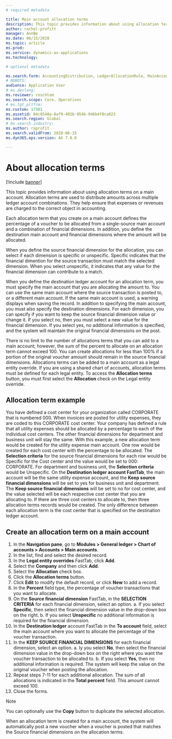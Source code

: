 ```yaml
---
# required metadata

title: Main account allocation terms
description: This topic provides information about using allocation terms on a main account. Allocation terms are used to distribute amounts across multiple ledger account combinations. They help ensure that expenses or revenues are charged to the correct object in accounting.
author: rachel-profitt
manager: AnnBe
ms.date: 06/15/2020
ms.topic: article
ms.prod: 
ms.service: dynamics-ax-applications
ms.technology: 

# optional metadata

ms.search.form: AccountingDistribution, LedgerAllocationRule, MainAccount, AllocationTerms
# ROBOTS: 
audience: Application User
# ms.devlang: 
ms.reviewer: roschlom
ms.search.scope: Core, Operations
# ms.tgt_pltfrm: 
ms.custom: 17361
ms.assetid: 04c8548a-0af9-492b-954b-946b4f8ca023
ms.search.region: Global
# ms.search.industry: 
ms.author: raprofit
ms.search.validFrom: 2020-06-15
ms.dyn365.ops.version: AX 7.0.0

---
```


# About allocation terms

[!include [banner](../includes/banner.md)]

This topic provides information about using allocation terms on a main account. Allocation terms are used to distribute amounts across multiple ledger account combinations. They help ensure that expenses or revenues are charged to the correct object in accounting.

Each allocation term that you create on a main account defines the percentage of a voucher to be allocated from a single-source main account and a combination of financial dimensions. In addition, you define the destination main account and financial dimensions where the amount will be allocated. 

When you define the source financial dimension for the allocation, you can select if each dimension is specific or unspecific. Specific indicates that the financial dimention for the source transaction must match the selected dimension. When you select unspecific, it indicates that any value for the financial dimension can contribute to a match.

When you define the destination ledger account for an allocation term, you must specify the main account that you are allocating the amount to. You can use the same main account where the source transaction is posted to, or a different main account. If the same main account is used, a warning displays when saving the record. In addition to specifying the main account, you must also specify the destination dimensions. For each dimension, you can specify if you want to keep the source financial dimension value or change it. If you select no, then you must select a new value for the financial dimension. If you select yes, no additional information is specified, and the system will maintain the original financial dimensions on the post.

There is no limit to the number of allocations terms that you can add to a main account; however, the sum of the percent to allocate on an allocation term cannot exceed 100. You can create allocations for less than 100% if a portion of the original voucher amount should remain in the source financial dimensions. Allocations terms can be added to a main account as a legal entity override. If you are using a shared chart of accounts, allocation terms must be defined for each legal entity. To access the **Allocation terms** button, you must first select the **Allocation** check on the Legal entity override.

## Allocation term example
You have defined a cost center for your organization called CORPORATE that is numbered 000. When invoices are posted for utility expenses, they are coded to this CORPORATE cost center. Your company has defined a rule that all utility expenses should be allocated by a percentage to each of the individual cost centers. The other financial dimensions for department and business unit will stay the same.
With this example, a new allocation term would be created for the utility expense main account. One row would be created for each cost center with the percentage to be allocated. The **Selection criteria** for the source financial dimensions for each row would be Specific for the Cost center and the value would be set to 000: CORPORATE. For department and business unit, the **Selection criteria** would be Unspecific.
On the **Destination ledger account FastTab**, the main account will be the same utility expense account, and the **Keep source financial dimensions** will be set to yes for business unit and department. The **Keep source financial dimensions** will be set to no for cost center, and the value selected will be each respective cost center that you are allocating to. If there are three cost centers to allocate to, then three allocation terms records would be created. The only difference between each allocation term is the cost center that is specified on the destination ledger account.

## Create an allocation term on a main account

1. In the **Navigation pane**, go to **Modules > General ledger > Chart of accounts > Accounts > Main accounts**.
2. In the list, find and select the desired record.
3. In the **Legal entity overrides** FastTab, click **Add**.
4. Select the **Company** and then click **Add**.
5. Select the **Allocation** check box.
6. Click the **Allocation terms** button.
7. Click **Edit** to modify the default record, or click **New** to add a record.
8. In the **Percent** field type, the percentage of voucher transactions that you want to allocate.
9. On the **Source financial dimension** FastTab, in the **SELECTION CRITERIA** for each financial dimension, select an option.
  a. If you select **Specific**, then select the financial dimension value in the drop-down box on the right.
  b. If you select **Unspecific** no additional information is required for the financial dimension.
10. In the **Destination ledger** account FastTab in the **To account** field, select the main account where you want to allocate the percentage of the voucher transaction.
11. In the **KEEP SOURCE FINANCIAL DIMENSIONS** for each financial dimension, select an option.
  a. Iy you select **No**, then select the financial dimension value in the drop-down box on the right where you want the voucher transaction to be allocated to.
  b. If you select **Yes**, then no additional information is required. The system will keep the value on the original voucher when posting the allocation.
12. Repeat steps 7-11 for each additional allocation. The sum of all allocations is indicated in the **Total percent** field. This amount cannot exceed 100.
13. Close the forms.

>[!NOTE] 
> You can optionally use the **Copy** button to duplicate the selected allocation.

When an allocation term is created for a main account, the system will automatically post a new voucher when a voucher is posted that matches the Source financial dimensions on the allocation terms.


